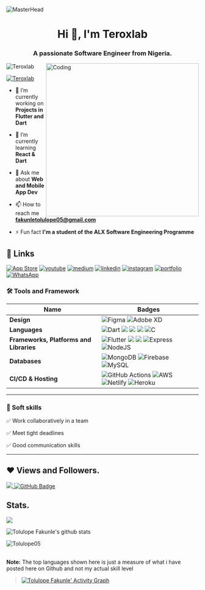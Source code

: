 
 ![MasterHead](https://blog.bit.ai/wp-content/uploads/2018/09/How-to-Embed-GitHub-Gists-in-Your-Documents-Blog-Banner.png)
<h1 align="center">Hi 👋, I'm Teroxlab </h1>
<h3 align="center">A passionate Software Engineer from Nigeria.</h3>
<img align= "right" alt="Coding" width="400" src="https://cdn.dribbble.com/users/1187278/screenshots/16762086/media/10ba6161c70f3edd67f34e229b62b852.gif">

<p align="left"> <img src="https://komarev.com/ghpvc/?username=Teroxlab&label=Profile%20views&color=0e75b6&style=flat" alt="Teroxlab" /> </p>

<p align="left"> <a href="https://twitter.com/Teroxlab" target="blank"><img src="https://img.shields.io/twitter/follow/Teroxlab?logo=twitter&style=for-the-badge" alt="Teroxlab" /></a> </p>

- 🔭 I’m currently working on **Projects in Flutter and Dart**

- 🌱 I’m currently learning **React & Dart**

- 💬 Ask me about **Web and Mobile App Dev**

- 📫 How to reach me **fakunletolulope05@gmail.com**

- ⚡ Fun fact **I'm a student of the ALX Software Engineering Programme**
 
 ## 🔗 Links
[![App Store](https://img.shields.io/badge/App_Store-0D96F6?style=for-the-badge&logo=app-store&logoColor=white)](https://developers.google.com/profile/u/tolulopefakunle/dashboard)
[![youtube](https://img.shields.io/badge/youtube-ff0000?style=for-the-badge&logo=youtube&logoColor=white)](https://www.youtube.com/channel/UC2TH9k3DtCjwPUovh-Sb-Qg)
[![medium](https://img.shields.io/badge/medium-fff?style=for-the-badge&logo=medium&logoColor=black)](https://medium.com/@fakunletolulope05)
[![linkedin](https://img.shields.io/badge/linkedin-0A66C2?style=for-the-badge&logo=linkedin&logoColor=white)](https://www.linkedin.com/in/https://www.linkedin.com/in/tolutech/)
[![instagram](https://img.shields.io/badge/instagram-1DA1F2?style=for-the-badge&logo=instagram&logoColor=white)](https://www.instagram.com/tolucoder)
[![portfolio](https://img.shields.io/badge/my_portfolio-000?style=for-the-badge&logo=ko-fi&logoColor=white)](http://tcoder.netlify.app/)
[![WhatsApp](https://img.shields.io/badge/WhatsApp-25D366?style=for-the-badge&logo=whatsapp&logoColor=white)](https://wa.link/4clrdv)

### 🛠 Tools and Framework

Name | Badges
--- | --- 
**Design**  |  ![Figma](https://img.shields.io/badge/figma-%23F24E1E.svg?style=for-the-badge&logo=figma&logoColor=white) ![Adobe XD](https://img.shields.io/badge/Adobe%20XD-470137?style=for-the-badge&logo=Adobe%20XD&logoColor=#FF61F6)
**Languages**  |  ![Dart](https://img.shields.io/badge/dart-%230175C2.svg?style=for-the-badge&logo=dart&logoColor=white) <img src="https://img.shields.io/badge/JavaScript-323330?style=for-the-badge&logo=javascript&logoColor=F7DF1E" /> <img src="https://img.shields.io/badge/CSS3-1572B6?style=for-the-badge&logo=css3&logoColor=white" /> <img src="https://img.shields.io/badge/HTML5-E34F26?style=for-the-badge&logo=html5&logoColor=white" /> ![C](https://img.shields.io/badge/c-%2300599C.svg?style=for-the-badge&logo=c&logoColor=white)
**Frameworks, Platforms and Libraries** | ![Flutter](https://img.shields.io/badge/Flutter-%2302569B.svg?style=for-the-badge&logo=Flutter&logoColor=white) <img src="https://img.shields.io/badge/Bootstrap-563D7C?style=for-the-badge&logo=bootstrap&logoColor=white" /> <img src="https://img.shields.io/badge/React-20232A?style=for-the-badge&logo=react&logoColor=61DAFB" /> ![Express](https://img.shields.io/badge/Express-000?style=for-the-badge&logo=express&logoColor=white) ![NodeJS](https://img.shields.io/badge/node.js-6DA55F?style=for-the-badge&logo=node.js&logoColor=white)
**Databases**  | ![MongoDB](https://img.shields.io/badge/MongoDB-%234ea94b.svg?style=for-the-badge&logo=mongodb&logoColor=white) ![Firebase](https://img.shields.io/badge/firebase-%23039BE5.svg?style=for-the-badge&logo=firebase) ![MySQL](https://img.shields.io/badge/mysql-%2300f.svg?style=for-the-badge&logo=mysql&logoColor=white)
**CI/CD & Hosting**   | ![GitHub Actions](https://img.shields.io/badge/github%20actions-%232671E5.svg?style=for-the-badge&logo=githubactions&logoColor=white) ![AWS](https://img.shields.io/badge/AWS-%23FF9900.svg?style=for-the-badge&logo=amazon-aws&logoColor=white) ![Netlify](https://img.shields.io/badge/netlify-%23000000.svg?style=for-the-badge&logo=netlify&logoColor=#00C7B7) ![Heroku](https://img.shields.io/badge/heroku-%23430098.svg?style=for-the-badge&logo=heroku&logoColor=white)
</p> 

<hr>

### 👔 Soft skills

✅ Work collaboratively in a team

✅ Meet tight deadlines

✅ Good communication skills

<hr>

## ❤ Views and Followers.

<a href="https://github.com/Tolulope05/github-profile-views-counter">
    <img src="https://komarev.com/ghpvc/?username=Tolulope05">
</a>
<a href="https://github.com/Tolulope05?tab=followers"><img src="https://img.shields.io/github/followers/Tolulope05?label=Followers&style=social" alt="GitHub Badge"></a>


 <br>
 
 
 ## Stats.
 <p><img align="center" src="https://github-readme-stats.vercel.app/api/top-langs/?username=Tolulope05&layout=compact&theme=dark&hide_border=false" /></p>
<p><img align="center" src="https://github-readme-stats.vercel.app/api?username=Tolulope05&show_icons=true&include_all_commits=true&count_private=true&layout=compact&theme=dark&hide_border=false&border_radius=2&hide=contribs" alt="Tolulope Fakunle's github stats" /></p>

<p><img align="center" src="https://github-readme-streak-stats.herokuapp.com/?user=Tolulope05&theme=dark" alt="Tolulope05" /></p>
<br/>
 <b>Note:</b> The top languages shown here is just a measure of what i have posted here on Github and not my actual skill level


> <a href="https://github.com/Tolulope05/github-readme-activity-graph"><img alt="Tolulope Fakunle' Activity Graph" src="https://activity-graph.herokuapp.com/graph?username=Tolulope05&bg_color=0D1117&color=5BCDEC&line=5BCDEC&point=FFFFFF&hide_border=true" /></a>

<br/>

<!---
Tolulope05/Tolulope05 is a ✨ special ✨ repository because its `README.md` (this file) appears on your GitHub profile.
You can click the Preview link to take a look at your changes.
--->
